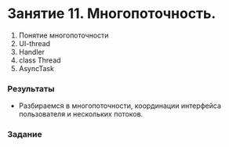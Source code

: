 ﻿# Занятие 11. Многопоточность.

1. Понятие многопоточности
2. UI-thread
2. Handler 
3. class Thread 
4. AsyncTask

### Результаты
* Разбираемся в многопоточности, координации интерфейса пользователя и нескольких потоков. 

### Задание





